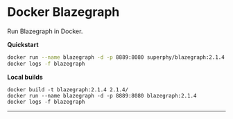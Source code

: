 Docker Blazegraph
=================

Run Blazegraph in Docker.

**Quickstart**

```bash
docker run --name blazegraph -d -p 8889:8080 superphy/blazegraph:2.1.4
docker logs -f blazegraph
```

**Local builds**

```
docker build -t blazegraph:2.1.4 2.1.4/
docker run --name blazegraph -d -p 8889:8080 blazegraph:2.1.4
docker logs -f blazegraph
```

---

